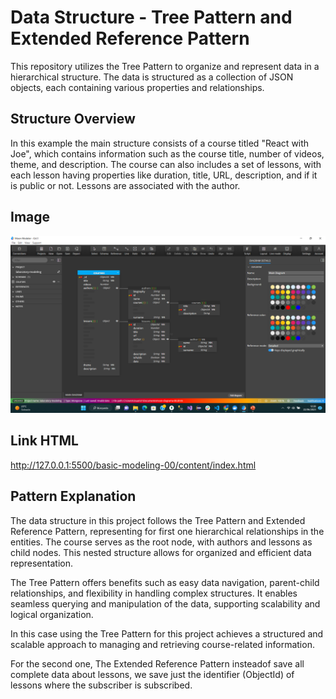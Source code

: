 # Data Structure - Tree Pattern and Extended Reference Pattern

This repository utilizes the Tree Pattern to organize and represent data in a hierarchical structure. The data is structured as a collection of JSON objects, each containing various properties and relationships.

## Structure Overview

In this example the main structure consists of a course titled "React with Joe", which contains information such as the course title, number of videos, theme, and description. The course can also includes a set of lessons, with each lesson having properties like duration, title, URL, description, and if it is public or not. Lessons are associated with the author.


## Image

![image](./content/gallery/basic-modeling-00.png)


## Link HTML

http://127.0.0.1:5500/basic-modeling-00/content/index.html


## Pattern Explanation

The data structure in this project follows the Tree Pattern and Extended Reference Pattern, representing for first one hierarchical relationships in the entities. The course serves as the root node, with authors and lessons as child nodes. This nested structure allows for organized and efficient data representation.

The Tree Pattern offers benefits such as easy data navigation, parent-child relationships, and flexibility in handling complex structures. It enables seamless querying and manipulation of the data, supporting scalability and logical organization.

In this case using the Tree Pattern for this project achieves a structured and scalable approach to managing and retrieving course-related information.

For the second one, The Extended Reference Pattern insteadof save all complete data about lessons, we save just the identifier (ObjectId) of lessons where the subscriber is subscribed.
